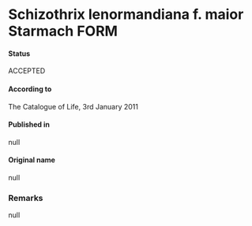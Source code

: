 # Schizothrix lenormandiana f. maior Starmach FORM

#### Status
ACCEPTED

#### According to
The Catalogue of Life, 3rd January 2011

#### Published in
null

#### Original name
null

### Remarks
null